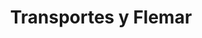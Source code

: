 ---
title: "Transportes y Flemar"
url: /soyaniquilpan-de-juarez/transportes-y-flemar/
shop: piezas de automóviles
---